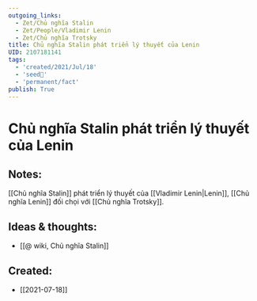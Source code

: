 ```yaml
---
outgoing_links:
  - Zet/Chủ nghĩa Stalin
  - Zet/People/Vladimir Lenin
  - Zet/Chủ nghĩa Trotsky
title: Chủ nghĩa Stalin phát triển lý thuyết của Lenin
UID: 2107181141
tags:
  - 'created/2021/Jul/18'
  - 'seed🥜'
  - 'permanent/fact'
publish: True
---
```

# Chủ nghĩa Stalin phát triển lý thuyết của Lenin

## Notes:
[[Chủ nghĩa Stalin]] phát triển lý thuyết của [[Vladimir Lenin|Lenin]], [[Chủ nghĩa Lenin]] đối chọi với [[Chủ nghĩa Trotsky]].

## Ideas & thoughts:
- [[@ wiki, Chủ nghĩa Stalin]]
## Created:
- [[2021-07-18]]
